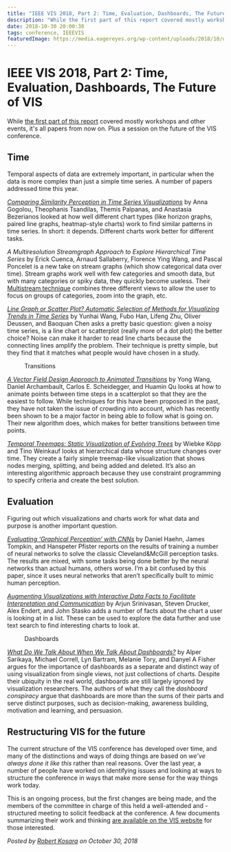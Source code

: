 ```yaml
---
title: "IEEE VIS 2018, Part 2: Time, Evaluation, Dashboards, The Future of VIS"
description: "While the first part of this report covered mostly workshops and other events, it's all papers from now on. Plus a session on the future of the VIS conference."
date: 2018-10-30 20:00:38
tags: conference, IEEEVIS
featuredImage: https://media.eagereyes.org/wp-content/uploads/2018/10/dashboard-clusters.png
---
```


# IEEE VIS 2018, Part 2: Time, Evaluation, Dashboards, The Future of VIS

While <a href="https://eagereyes.org/blog/2018/ieee-vis-2018-viscomm-visinpractice-beliv-best-papers">the first part of this report</a> covered mostly workshops and other events, it's all papers from now on. Plus a session on the future of the VIS conference. 

## Time

Temporal aspects of data are extremely important, in particular when the data is more complex than just a simple time series. A number of papers addressed time this year.

<a href="https://hal.inria.fr/hal-01845008"><em>Comparing Similarity Perception in Time Series Visualizations</em></a> by Anna Gogolou, Theophanis Tsandilas, Themis Palpanas, and Anastasia Bezerianos looked at how well different chart types (like horizon graphs, paired line graphs, heatmap-style charts) work to find similar patterns in time series. In short: it depends. Different charts work better for different tasks.

<em>A Multiresolution Streamgraph Approach to Explore Hierarchical Time Series</em> by Erick Cuenca, Arnaud Sallaberry, Florence Ying Wang, and Pascal Poncelet is a new take on stream graphs (which show categorical data over time). Stream graphs work well with few categories and smooth data, but with many categories or spiky data, they quickly become useless. Their <a href="http://advanse.lirmm.fr/multistream/">Multistream technique</a> combines three different views to allow the user to focus on groups of categories, zoom into the graph, etc.

<a href="http://www.yunhaiwang.org/vis-selection/timeseries.html"><em>Line Graph or Scatter Plot? Automatic Selection of Methods for Visualizing Trends in Time Series</em></a> by Yunhai Wang, Fubo Han, Lifeng Zhu, Oliver Deussen, and Baoquan Chen asks a pretty basic question: given a noisy time series, is a line chart or scatterplot (really more of a dot plot) the better choice? Noise can make it harder to read line charts because the connecting lines amplify the problem. Their technique is pretty simple, but they find that it matches what people would have chosen in a study.

<figure class="wp-block-image"><img src="https://media.eagereyes.org/wp-content/uploads/2018/10/transitions.png" alt="" class="wp-image-10905"/><figcaption>Transitions</figcaption></figure>

<a href="http://home.cse.ust.hk/~ywangct/proj/vf_animation.html"><em>A Vector Field Design Approach to Animated Transitions</em></a> by Yong Wang, Daniel Archambault, Carlos E. Scheidegger, and Huamin Qu looks at how to animate points between time steps in a scatterplot so that they are the easiest to follow. While techniques for this have been proposed in the past, they have not taken the issue of crowding into account, which has recently been shown to be a major factor in being able to follow what is going on. Their new algorithm does, which makes for better transitions between time points.

<a href="http://www.csc.kth.se/~weinkauf/publications/abskoepp19a.html"><em>Temporal Treemaps: Static Visualization of Evolving Trees</em></a> by Wiebke Köpp and Tino Weinkauf looks at hierarchical data whose structure changes over time. They create a fairly simple treemap-like visualization that shows nodes merging, splitting, and being added and deleted. It’s also an interesting algorithmic approach because they use constraint programming to specify criteria and create the best solution.

## Evaluation

Figuring out which visualizations and charts work for what data and purpose is another important question.

<a href="https://danielhaehn.com/papers/?haehn2018evaluating"><em>Evaluating ‘Graphical Perception’ with CNNs</em></a> by Daniel Haehn, James Tompkin, and Hanspeter Pfister reports on the results of training a number of neural networks to solve the classic Cleveland&amp;McGill perception tasks. The results are mixed, with some tasks being done better by the neural networks than actual humans, others worse. I’m a bit confused by this paper, since it uses neural networks that aren’t specifically built to mimic human perception.

<a href="https://arjun010.github.io/projects/voder.html"><em>Augmenting Visualizations with Interactive Data Facts to Facilitate Interpretation and Communication</em></a> by Arjun Srinivasan, Steven Drucker, Alex Endert, and John Stasko adds a number of facts about the chart a user is looking at in a list. These can be used to explore the data further and use text search to find interesting charts to look at.

<figure class="wp-block-image"><img src="https://media.eagereyes.org/wp-content/uploads/2018/10/dashboard-clusters.png" alt="" class="wp-image-10904"/><figcaption>Dashboards</figcaption></figure>

<a href="https://alper.datav.is/publications/dashboards/"><em>What Do We Talk About When We Talk About Dashboards?</em></a> by Alper Sarikaya, Michael Correll, Lyn Bartram, Melanie Tory, and Danyel A Fisher argues for the importance of dashboards as a separate and distinct way of using visualization from single views, not just collections of charts. Despite their ubiquity in the real world, dashboards are still largely ignored by visualization researchers. The authors of what they call the <em>dashboard conspiracy</em> argue that dashboards are more than the sums of their parts and serve distinct purposes, such as decision-making, awareness building, motivation and learning, and persuasion.

## Restructuring VIS for the future

The current structure of the VIS conference has developed over time, and many of the distinctions and ways of doing things are based on <em>we’ve always done it like this</em> rather than real reasons. Over the last year, a number of people have worked on identifying issues and looking at ways to structure the conference in ways that make more sense for the way things work today.

This is an ongoing process, but the first changes are being made, and the members of the committee in charge of this held a well-attended and -structured meeting to solicit feedback at the conference. A few documents summarizing their work and thinking <a href="http://ieeevis.org/governance/restructuring">are available on the VIS website</a> for those interested.


_Posted by <a href="/about">Robert Kosara</a> on October 30, 2018_


